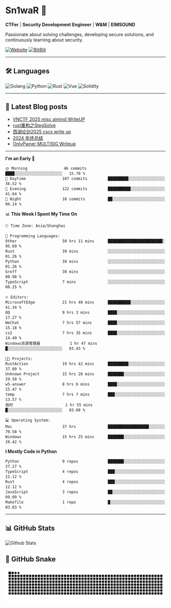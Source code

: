 # Sn1waR 👋

**CTFer** | **Security Development Engineer** | **W&M** | **EIMSOUND**

Passionate about solving challenges, developing secure solutions, and continuously learning about security.

[![Website](https://img.shields.io/website?url=https%3A%2F%2Fwww.snowywar.top)](https://www.snowywar.top) 
[![BiliBili](https://img.shields.io/badge/BiliBili-哔哩哔哩-00A1D6?style=flat&logo=bilibili&logoColor=white)](https://space.bilibili.com/8389161)  

---

## 🛠️ Languages
![Golang](https://img.shields.io/badge/-Golang-00ADD8?style=flat&logo=go&logoColor=white)
![Python](https://img.shields.io/badge/-Python-3776AB?style=flat&logo=python&logoColor=white)
![Rust](https://img.shields.io/badge/-Rust-000000?style=flat&logo=rust&logoColor=white)
![Vue](https://img.shields.io/badge/-Vue.js-4FC08D?style=flat&logo=vue.js&logoColor=white)
![Solidity](https://img.shields.io/badge/-Solidity-363636?style=flat&logo=solidity&logoColor=white)

---
## 📖 Latest Blog posts
<!-- BLOG-POST-LIST:START -->
- [VNCTF 2025 misc aimind WriteUP](https://www.snowywar.top/4546.html)
- [rust重构之StegSolve](https://www.snowywar.top/4541.html)
- [西湖论剑2025 cscs write up](https://www.snowywar.top/4527.html)
- [2024 年终总结](https://www.snowywar.top/4525.html)
- [OnlyPwner MULTISIG Writeup](https://www.snowywar.top/4507.html)
<!-- BLOG-POST-LIST:END -->
---
<!--START_SECTION:waka-->
**I'm an Early 🐤** 

```text
🌞 Morning                46 commits          ████░░░░░░░░░░░░░░░░░░░░░   15.70 % 
🌆 Daytime                107 commits         █████████░░░░░░░░░░░░░░░░   36.52 % 
🌃 Evening                122 commits         ██████████░░░░░░░░░░░░░░░   41.64 % 
🌙 Night                  18 commits          ██░░░░░░░░░░░░░░░░░░░░░░░   06.14 % 
```


📊 **This Week I Spent My Time On** 

```text
🕑︎ Time Zone: Asia/Shanghai

💬 Programming Languages: 
Other                    50 hrs 11 mins      ████████████████████████░   95.69 % 
Rust                     39 mins             ░░░░░░░░░░░░░░░░░░░░░░░░░   01.26 % 
Python                   39 mins             ░░░░░░░░░░░░░░░░░░░░░░░░░   01.26 % 
Groff                    30 mins             ░░░░░░░░░░░░░░░░░░░░░░░░░   00.98 % 
TypeScript               7 mins              ░░░░░░░░░░░░░░░░░░░░░░░░░   00.25 % 

🔥 Editors: 
MicrosoftEdge            21 hrs 40 mins      ██████████░░░░░░░░░░░░░░░   41.34 % 
QQ                       9 hrs 3 mins        ████░░░░░░░░░░░░░░░░░░░░░   17.27 % 
WeChat                   7 hrs 57 mins       ████░░░░░░░░░░░░░░░░░░░░░   15.18 % 
cs2                      7 hrs 35 mins       ████░░░░░░░░░░░░░░░░░░░░░   14.49 % 
Windows资源管理器             1 hr 47 mins        █░░░░░░░░░░░░░░░░░░░░░░░░   03.43 % 

🐱‍💻 Projects: 
RustAction               19 hrs 42 mins      █████████░░░░░░░░░░░░░░░░   37.60 % 
Unknown Project          15 hrs 28 mins      ███████░░░░░░░░░░░░░░░░░░   29.50 % 
w5-answer                8 hrs 6 mins        ████░░░░░░░░░░░░░░░░░░░░░   15.47 % 
temp                     7 hrs 7 mins        ███░░░░░░░░░░░░░░░░░░░░░░   13.57 % 
临时                       1 hr 55 mins        █░░░░░░░░░░░░░░░░░░░░░░░░   03.68 % 

💻 Operating System: 
Mac                      37 hrs              ██████████████████░░░░░░░   70.58 % 
Windows                  15 hrs 25 mins      ███████░░░░░░░░░░░░░░░░░░   29.42 % 
```

**I Mostly Code in Python** 

```text
Python                   9 repos             ███████░░░░░░░░░░░░░░░░░░   27.27 % 
TypeScript               4 repos             ███░░░░░░░░░░░░░░░░░░░░░░   12.12 % 
Rust                     4 repos             ███░░░░░░░░░░░░░░░░░░░░░░   12.12 % 
JavaScript               3 repos             ██░░░░░░░░░░░░░░░░░░░░░░░   09.09 % 
Makefile                 1 repo              █░░░░░░░░░░░░░░░░░░░░░░░░   03.03 % 
```




<!--END_SECTION:waka-->
---

## 📊 GitHub Stats
![Github Stats](https://github-readme-stats.vercel.app/api?username=jiayuqi7813&show_icons=true&theme=radical)

## 🐍 GitHub Snake
<picture>
  <source media="(prefers-color-scheme: dark)" srcset="https://raw.githubusercontent.com/jiayuqi7813/jiayuqi7813/output/github-contribution-grid-snake-dark.svg">
  <source media="(prefers-color-scheme: light)" srcset="https://raw.githubusercontent.com/jiayuqi7813/jiayuqi7813/output/github-contribution-grid-snake.svg">
  <img alt="github contribution grid snake animation" src="https://raw.githubusercontent.com/jiayuqi7813/jiayuqi7813/output/github-contribution-grid-snake.svg">
</picture>

